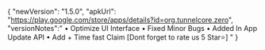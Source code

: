 {
"newVersion": "1.5.0",
"apkUrl": "https://play.google.com/store/apps/details?id=org.tunnelcore.zero",
"versionNotes":"
• Optimize UI Interface
• Fixed Minor Bugs
• Added In App Update API
• Add + Time fast Claim
[Dont forget to rate us 5 Star⭐]
"
}
